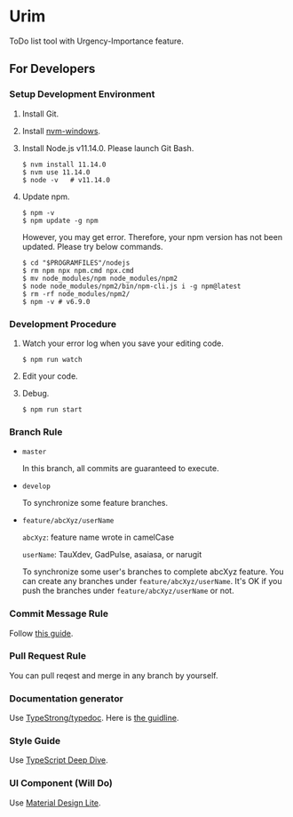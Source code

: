 # Urim
ToDo list tool with Urgency-Importance feature.

## For Developers
### Setup Development Environment
1. Install Git.

1. Install [nvm-windows](https://github.com/coreybutler/nvm-windows).

1. Install Node.js v11.14.0.
Please launch Git Bash.

    ```
    $ nvm install 11.14.0
    $ nvm use 11.14.0
    $ node -v   # v11.14.0 
    ```

1. Update npm.

    ```
    $ npm -v
    $ npm update -g npm 
    ```

    However, you may get error.
    Therefore, your npm version has not been updated.
    Please try below commands.

    ```
    $ cd "$PROGRAMFILES"/nodejs
    $ rm npm npx npm.cmd npx.cmd
    $ mv node_modules/npm node_modules/npm2
    $ node node_modules/npm2/bin/npm-cli.js i -g npm@latest
    $ rm -rf node_modules/npm2/
    $ npm -v # v6.9.0
    ```

### Development Procedure
1. Watch your error log when you save your editing code.

    ```
    $ npm run watch
    ```
    
1. Edit your code.

1. Debug.
    
    ```
    $ npm run start
    ```
    
### Branch Rule
- `master`

    In this branch, all commits are guaranteed to execute.
- `develop`

    To synchronize some feature branches.
- `feature/abcXyz/userName`

    `abcXyz`: feature name wrote in camelCase
    
    `userName`: TauXdev, GadPulse, asaiasa, or narugit
    
    To synchronize some user's branches to complete abcXyz feature.
    You can create any branches under `feature/abcXyz/userName`. 
    It's OK if you push the branches under `feature/abcXyz/userName` or not.
    
### Commit Message Rule
Follow [this guide](https://qiita.com/itosho/items/9565c6ad2ffc24c09364).

### Pull Request Rule
You can pull reqest and merge in any branch by yourself.

### Documentation generator
Use [TypeStrong/typedoc](https://github.com/TypeStrong/typedoc). 
Here is [the guidline](https://typedoc.org/guides/doccomments/).

### Style Guide
Use [TypeScript Deep Dive](https://basarat.gitbooks.io/typescript/content/docs/styleguide/styleguide.html).

### UI Component (Will Do)
Use [Material Design Lite](https://getmdl.io/index.html).
